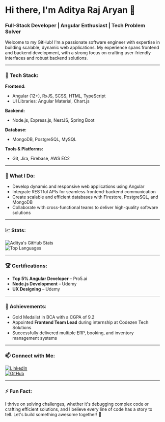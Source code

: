 # Hi there, I'm Aditya Raj Aryan 👋  
### Full-Stack Developer | Angular Enthusiast | Tech Problem Solver  

Welcome to my GitHub! I'm a passionate software engineer with expertise in building scalable, dynamic web applications. My experience spans frontend and backend development, with a strong focus on crafting user-friendly interfaces and robust backend solutions.  

---

### 🔧 **Tech Stack:**  
**Frontend:**  
- Angular (12+), RxJS, SCSS, HTML, TypeScript  
- UI Libraries: Angular Material, Chart.js  

**Backend:**  
- Node.js, Express.js, NestJS, Spring Boot  

**Database:**  
- MongoDB, PostgreSQL, MySQL  

**Tools & Platforms:**  
- Git, Jira, Firebase, AWS EC2  

---

### 🌟 **What I Do:**  
- Develop dynamic and responsive web applications using Angular  
- Integrate RESTful APIs for seamless frontend-backend communication  
- Create scalable and efficient databases with Firestore, PostgreSQL, and MongoDB  
- Collaborate with cross-functional teams to deliver high-quality software solutions  

---

### 📈 **Stats:**  
![Aditya's GitHub Stats](https://github-readme-stats.vercel.app/api?username=adityaraja338&show_icons=true&theme=radical)  
![Top Languages](https://github-readme-stats.vercel.app/api/top-langs/?username=adityaraja338&layout=compact&theme=radical)  

---

### 🏆 **Certifications:**  
- **Top 5% Angular Developer** – Pro5.ai  
- **Node.js Development** – Udemy  
- **UX Designing** – Udemy  

---

### 🚀 **Achievements:**  
- Gold Medalist in BCA with a CGPA of 9.2  
- Appointed **Frontend Team Lead** during internship at Codezen Tech Solutions  
- Successfully delivered multiple ERP, booking, and inventory management systems  

---

### 📫 **Connect with Me:**  
[![LinkedIn](https://img.shields.io/badge/-AdityaRajAryan-blue?style=flat-square&logo=Linkedin&logoColor=white&link=https://www.linkedin.com/in/aditya-raj-aryan-247603247/)](https://www.linkedin.com/in/aditya-raj-aryan-247603247/)  
[![GitHub](https://img.shields.io/badge/-GitHub-333?style=flat-square&logo=github&logoColor=white&link=https://github.com/adityaraja338)](https://github.com/adityaraja338)  

---

### ⚡ Fun Fact:  
I thrive on solving challenges, whether it's debugging complex code or crafting efficient solutions, and I believe every line of code has a story to tell. Let's build something awesome together! 🚀  
